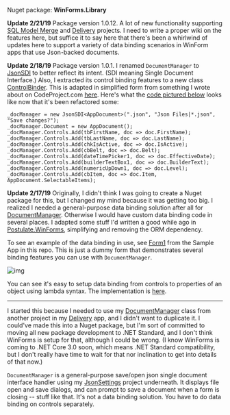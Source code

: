 Nuget package: **WinForms.Library**

**Update 2/21/19** Package version 1.0.12. A lot of new functionality supporting [SQL Model Merge](https://aosoftware.net/Project/SqlModelMerge) and [Delivery](https://github.com/adamosoftware/Delivery) projects. I need to write a proper wiki on the features here, but suffice it to say here that there's been a whirlwind of updates here to support a variety of data binding scenarios in WinForm apps that use Json-backed documents.

**Update 2/18/19** Package version 1.0.1. I renamed `DocumentManager` to [JsonSDI](https://github.com/adamosoftware/WinForms.Library/blob/master/WinForms.Library/JsonSDI.cs) to better reflect its intent. (SDI meaning Single Document Interface.) Also, I extracted its control binding features to a new class [ControlBinder](https://github.com/adamosoftware/WinForms.Library/blob/master/WinForms.Library/ControlBinder.cs). This is adapted in simplified form from something I wrote about on CodeProject.com [here](https://www.codeproject.com/Articles/1193797/Postulate-WinForms-a-new-look-at-data-binding). Here's what the [code pictured below](https://github.com/adamosoftware/WinForms.Library/blob/master/WinForms.SampleApp/Form1.cs#L19) looks like now that it's been refactored some:

```
_docManager = new JsonSDI<AppDocument>(".json", "Json Files|*.json", "Save changes?");
_docManager.Document = new AppDocument();
_docManager.Controls.Add(tbFirstName, doc => doc.FirstName);
_docManager.Controls.Add(tbLastName, doc => doc.LastName);
_docManager.Controls.Add(chkIsActive, doc => doc.IsActive);
_docManager.Controls.Add(cbBelt, doc => doc.Belt);
_docManager.Controls.Add(dateTimePicker1, doc => doc.EffectiveDate);
_docManager.Controls.Add(builderTextBox1, doc => doc.BuilderText);
_docManager.Controls.Add(numericUpDown1, doc => doc.Level);
_docManager.Controls.Add(cbItem, doc => doc.Item, AppDocument.SelectableItems);
```

**Update 2/17/19** Originally, I didn't think I was going to create a Nuget package for this, but I changed my mind because it was getting too big. I realized I needed a general-purpose data binding solution after all for [DocumentManager](https://github.com/adamosoftware/WinForms.Library/blob/master/WinForms.Library/DocumentManager.cs). Otherwise I would have custom data binding code in several places. I adapted some stuff I'd written a good while ago in [Postulate.WinForms](https://github.com/adamosoftware/Postulate.WinForms), simplifying and removing the ORM dependency.

To see an example of the data binding in use, see [Form1](https://github.com/adamosoftware/WinForms.Library/blob/master/WinForms.SampleApp/Form1.cs#L21) from the Sample App in this repo. This is just a dummy form that demonstrates several binding features you can use with `DocumentManager`.

![img](https://adamosoftware.blob.core.windows.net:443/images/doc-manager-binding.png)

You can see it's easy to setup data binding from controls to properties of an object using lambda syntax. The implementation is [here](https://github.com/adamosoftware/WinForms.Library/blob/master/WinForms.Library/DocumentManager_Controls.cs).

---

I started this because I needed to use my [DocumentManager](https://github.com/adamosoftware/WinForms.Library/blob/master/WinForms.Library/DocumentManager.cs) class from another project in my [Delivery](https://github.com/adamosoftware/Delivery) app, and I didn't want to duplicate it. I could've made this into a Nuget package, but I'm sort of committed to moving all new package development to .NET Standard, and I don't think WinForms is setup for that, although I could be wrong. (I know WinForms is coming to .NET Core 3.0 soon, which means .NET Standard compatibility, but I don't really have time to wait for that nor inclination to get into details of that now.)

`DocumentManager` is a general-purpose save/open json single document interface handler using my [JsonSettings](https://github.com/adamosoftware/JsonSettings) project underneath. It displays file open and save dialogs, and can prompt to save a document when a form is closing -- stuff like that. It's not a data binding solution. You have to do data binding on controls separately.
